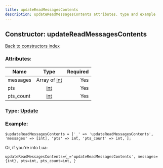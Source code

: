```yaml
---
title: updateReadMessagesContents
description: updateReadMessagesContents attributes, type and example
---
```

## Constructor: updateReadMessagesContents  
[Back to constructors index](index.md)



### Attributes:

| Name     |    Type       | Required |
|----------|:-------------:|---------:|
|messages|Array of [int](../types/int.md) | Yes|
|pts|[int](../types/int.md) | Yes|
|pts\_count|[int](../types/int.md) | Yes|



### Type: [Update](../types/Update.md)


### Example:

```
$updateReadMessagesContents = ['_' => 'updateReadMessagesContents', 'messages' => [int], 'pts' => int, 'pts_count' => int, ];
```  

Or, if you're into Lua:  


```
updateReadMessagesContents={_='updateReadMessagesContents', messages={int}, pts=int, pts_count=int, }

```


